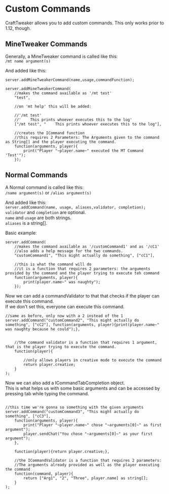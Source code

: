 # Custom Commands

CraftTweaker allows you to add custom commands. 
This only works prior to 1.12, though. 

## MineTweaker Commands
Generally, a MineTweaker command is called like this:  
`/mt name argument(s)`

And added like this:
```
server.addMineTweakerCommand(name,usage,commandFunction);

server.addMineTweakerCommand(
	//makes the command available as '/mt test'
	"test",

	//on 'mt help' this will be added:
	
	//'/mt test'
	//'    This prints whoever executes this to the log' 
	["/mt test", "    This prints whoever executes this to the log"], 
	
	//creates the ICommand function
	//this requires 2 Parameters: The Arguments given to the command as String[] and the player executing the command.
	function(arguments, player){
		print("Player "~player.name~" executed the MT Command 'Test'");
	});
```

## Normal Commands

A Normal command is called like this:  
`/name argument(s)` or `/alias argument(s)`

And added like this:   
`server.addCommand(name, usage, aliases,validator, completion);`  
`validator` and `completion` are optional.  
`name` and `usage` are both strings.  
`aliases` is a string[].  

Basic example:
```
server.addCommand(
	//makes the command available as '/customCommand1' and as '/cC1'
	//also adds a help message for the two commands.
	"customCommand1", "This might actually do something", ["cC1"], 

	//this is what the command will do
	//it is a function that requires 2 parameters: the arguments provided by the command and the player trying to execute teh command
	function(arguments, player){
		print(player.name~" was naughty");
	});
````

Now we can add a commandValidator to that that checks if the player can execute this command.  
If we don't set this, everyone can execute this command.
```
//same as before, only now with a 2 instead of the 1
server.addCommand("customCommand2", "This might actually do something", ["cC2"], function(arguments, player){print(player.name~" was naughty because he could");},
	
	
	//the command validator is a function that requires 1 argument, that is the player trying to execute the command.
	function(player){

		//only allows players in creative mode to execute the command
		return player.creative;
	}
);
```

Now we can also add a ICommandTabCompletion object.  
This is what helps us with some basic arguments and can be accessed by pressing tab while typing the command.  
```

//this time we're gonna so something with the given arguments
server.addCommand("customCommand3", "This might actually do something", ["cC3"], 
	function(arguments, player){
		print("Player "~player.name~" chose "~arguments[0]~" as first argument");
		player.sendChat("You chose "~arguments[0]~" as your first argument");
	},
	
	function(player){return player.creative;}, 

	//the ICommandValidator is a function that requires 2 parameters:
	//The arguments already provided as well as the player executing the command
	function(command, player){
		return ["Arg1", "2", "Three", player.name] as string[];
	}
);

